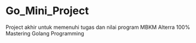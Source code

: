 # Go_Mini_Project
Project akhir untuk memenuhi tugas dan nilai program MBKM Alterra 100% Mastering Golang Programming
